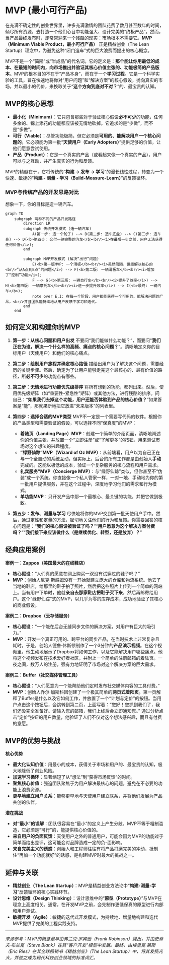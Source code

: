 # MVP (最小可行产品)

在充满不确定性的创业世界里，许多充满激情的团队花费了数月甚至数年的时间，倾尽所有资源，去打造一个他们心目中功能强大、设计完美的“终极产品”。然而，当产品最终发布时，却常常迎来一个残酷的现实：市场根本不需要它。**MVP（Minimum Viable Product，最小可行产品）** 正是精益创业（The Lean Startup）理念中，为避免这种“闭门造车”式的巨大浪费而提出的核心概念。

MVP不是一个“简陋”或“半成品”的代名词。它的定义是：**那个能让你用最低的成本、在最短的时间内，向市场推出并验证其核心价值主张的、功能极简的产品版本**。MVP的根本目的不在于“产品本身”，而在于一个**学习过程**。它是一个科学实验的工具，旨在快速地将你对“用户问题”和“解决方案”的核心假设，抛向真实的市场，并以最小的代价，来换取关于“**这个方向到底对不对？**”的、最宝贵的认知。

## MVP的核心思想

*   **最小化（Minimum）**：它只包含那些对于验证核心假设**必不可少**的功能，任何多余的、锦上添花的功能都应该被无情地砍掉。它追求的是“少做”，而不是“多做”。
*   **可行（Viable）**：尽管功能极简，但它必须是**可用的、能解决用户一个核心问题的**。它必须能为第一批“**天使用户（Early Adopters）**”提供足够的价值，让他们愿意尝试使用。
*   **产品（Product）**：它是一个真实的产品（或看起来像一个真实的产品），用户可以与之互动，并产生真实的行为和反馈。

MVP的精髓在于，它将传统的“**构建 -> 发布 -> 学习**”的漫长线性过程，转变为一个快速、敏捷的“**构建 - 测量 - 学习（Build-Measure-Learn）**”的反馈循环。

### MVP与传统产品的开发思路对比

想象一下，你的目标是造一辆汽车。

```mermaid
graph TD
    subgraph 两种不同的产品开发路径
        direction LR
        subgraph 传统开发模式 (造一辆汽车)
            A(第一步: 造一个轮子) --> B(第二步: 造车底盘) --> C(第三步: 造车身) --> D(<b>第四步: 交付一辆完整的汽车</b><br/><i>在最后一步之前，用户无法获得任何价值</i>);
        end

        subgraph MVP开发模式 (解决“出行”问题)
            E(<b>第一版MVP: 一个滑板</b><br/><i>虽然简陋，但能解决核心的<br/>“从A点到B点”的问题</i>) --> F(<b>第二版: 一辆滑板车</b><br/><i>增加了“控制”功能</i>);
            F --> G(<b>第三版: 一辆自行车</b><br/><i>提升了效率</i>) --> H(<b>第四版: 一辆摩托车</b><br/><i>进一步提升效率</i>) --> I(<b>最终: 一辆汽车</b>);
            note over E,I: 在每一个阶段，用户都能获得一个可用的、能解决问题的产品，<br/>并且团队能持续地从用户反馈中学习和迭代。
        end
    end
```

## 如何定义和构建你的MVP

1.  **第一步：从核心问题和用户出发**
    不要问“我们能做什么功能？”，而要问“**我们正在为谁，解决一个什么样的高频、痛点的核心问题？**”。清晰地定义你的目标用户（天使用户）和他们的核心痛点。

2.  **第二步：绘制用户旅程并确定核心路径**
    描绘出用户为了解决这个问题，需要经历的关键步骤。然后，确定为了让用户能够走完这个最核心的、最有价值的路径，所**必不可少**的功能点有哪些。

3.  **第三步：无情地进行功能优先级排序**
    将所有想到的功能，都列出来。然后，使用优先级矩阵（如“重要性-紧急性”矩阵）或其他方法，进行残酷的排序。问自己：“**如果我们去掉这个功能，用户还能否体验到产品的核心价值？**”如果答案是“能”，那就果断地把它放进“未来版本”的列表里。

4.  **第四步：选择合适的MVP类型**
    MVP不一定是一个需要写代码的软件。根据你的产品类型和需要验证的假设，可以选择不同“保真度”的MVP：
    *   **着陆页（Landing Page）MVP**：创建一个简单的介绍页面，清晰地阐述你的价值主张，并放置一个“立即注册”或“了解更多”的按钮，用来测试市场对这个想法的兴趣程度。
    *   **“绿野仙踪”MVP（Wizard of Oz MVP）**：从前端看，用户以为自己正在与一个全自动的系统互动，但实际上，后台的所有工作都是由创始人**手动**完成的。这能以极低的成本，验证一个复杂服务的核心流程和用户需求。
    *   **礼宾服务”MVP（Concierge MVP）**：与“绿野仙踪”类似，但你甚至不“伪装”成一个系统。你直接像一个私人管家一样，一对一地、手动地为你的第一批用户提供服务，并在这个过程中，深度地学习他们的需求和行为模式。
    *   **单功能MVP**：只开发产品中那一个最核心、最关键的功能，并把它做到极致。

5.  **第五步：发布、测量与学习**
    尽快地将你的MVP交到第一批天使用户手中。然后，通过定性和定量的方法，密切地关注他们的行为和反馈。你需要回答的核心问题是：“**我们的核心假设被验证了吗？**”“**用户愿意为这个解决方案付费吗？**”“**我们接下来应该做什么（是继续优化、转型，还是放弃）？**”

## 经典应用案例

**案例一：Zappos（美国最大的在线鞋店）**
*   **核心假设**：“人们真的愿意在网上购买一双没有试穿过的鞋子吗？”
*   **MVP**：创始人尼克·斯威姆没有一开始就建立庞大的仓库和物流系统。他去了当地的鞋店，给那里的鞋子拍了照片，然后把这些照片上传到一个简单的网站上。当有用户下单时，他就**亲自去那家鞋店把鞋子买下来**，然后再邮寄给用户。这个“绿野仙踪”式的MVP，以几乎为零的库存成本，成功地验证了其核心的商业假设。

**案例二：Dropbox（云存储服务）**
*   **核心假设**：“一个能在后台无缝同步文件的解决方案，对用户有巨大的吸引力。”
*   **MVP**：开发一个真正可用的、跨平台的同步产品，在当时技术上非常复杂且耗时。于是，创始人德鲁·休斯顿制作了一个3分钟的**产品演示视频**。在这个视频里，他生动地展示了Dropbox将如何工作，以及它能解决用户哪些痛点。他将这个视频发布在技术爱好者社区，并附上一个简单的注册邮箱的着陆页。一夜之间，数万人的注册，强有力地证明了市场对这个解决方案的巨大需求。

**案例三：Buffer（社交媒体管理工具）**
*   **核心假设**：“人们愿意为一个能帮助他们定时发布社交媒体内容的工具付费。”
*   **MVP**：创始人乔尔·加斯科因创建了一个极其简单的**两页式着陆页**。第一页解释了Buffer是什么以及它如何工作，并放置了一个“计划与定价”的按钮。当用户点击这个按钮后，会跳转到第二页，上面写着：“您好！您抓到我们了，我们还没完全准备好。请输入您的邮箱，我们上线后会立即通知您。” 通过分析点击“定价”按钮的用户数量，他验证了人们不仅对这个想法感兴趣，而且有付费的意愿。

## MVP的优势与挑战

**核心优势**
*   **最大化认知价值**：用最小的成本，获得关于市场和用户的、最宝贵的认知，极大地降低了创业风险。
*   **加速学习循环**：显著缩短了从“想法”到“获得市场反馈”的时间。
*   **聚焦核心价值**：强迫团队聚焦于为用户解决最核心的问题，避免在不必要的功能上浪费资源。
*   **更早地建立用户关系**：能够更早地与天使用户建立联系，并将他们发展为产品共创的伙伴。

**潜在挑战**
*   **对“最小”的误解**：团队很容易在“最小”的定义上产生分歧。MVP不等于粗制滥造，它必须是“可行”的，能提供核心价值的。
*   **来自用户的负面反馈**：天使用户之外的普通用户，可能会因为MVP的功能过于简单而给出差评，这可能会对品牌造成一定的负-面影响。
*   **来自完美主义的诱惑**：创始人和工程师往往有将产品打磨完美的冲动，抵制住“再加一个功能就好”的诱惑，是构建MVP时最大的挑战之一。

## 延伸与关联

*   **精益创业（The Lean Startup）**：MVP是精益创业方法论中“**构建-测量-学习**”反馈循环的核心实践环节。
*   **设计思维（Design Thinking）**：设计思维中的“**原型（Prototype）**”与MVP在理念上高度相关。通常，在开发MVP之前，会先制作更低保真的原型进行内部和用户测试。
*   **敏捷开发（Agile）**：敏捷的迭代式开发模式，为持续地、增量地构建和迭代MVP提供了完美的工程实践支持。

---
*来源参考：MVP的概念最早由弗兰克·罗宾逊（Frank Robinson）提出，并由史蒂夫·布兰克（Steve Blank）在其“客户开发”模型中发展。最终，由埃里克·莱斯（Eric Ries）在其全球畅销书《精益创业》（The Lean Startup）中，将其发扬光大，并使之成为现代科技创业领域的标准词汇。*
